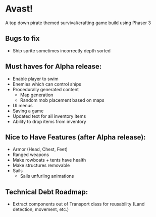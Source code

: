 # Avast!

A top down pirate themed survival/crafting game build using Phaser 3

## Bugs to fix

- Ship sprite sometimes incorrectly depth sorted

## Must haves for Alpha release:

- Enable player to swim
- Enemies which can control ships
- Procedurally generated content
  - Map generation
  - Random mob placement based on maps
- UI menus
- Saving a game
- Updated text for all inventory items
- Ability to drop items from inventory

## Nice to Have Features (after Alpha release):

- Armor (Head, Chest, Feet)
- Ranged weapons
- Make rowboats + tents have health
- Make structures removable
- Sails
  - Sails unfurling animations

## Technical Debt Roadmap:

- Extract components out of Transport class for reusability (Land detection, movement, etc.)
